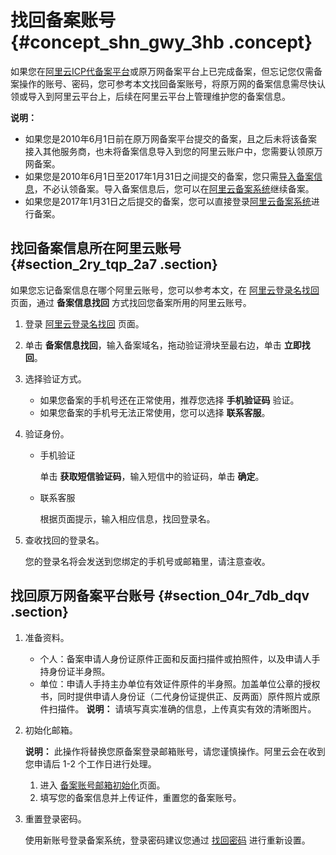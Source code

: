 # 找回备案账号 {#concept_shn_gwy_3hb .concept}

如果您在[阿里云ICP代备案平台](https://beian.aliyun.com/order/index.htm)或原万网备案平台上已完成备案，但忘记您仅需备案操作的账号、密码，您可参考本文找回备案账号，将原万网的备案信息需尽快认领或导入到阿里云平台上，后续在阿里云平台上管理维护您的备案信息。

**说明：** 

-   如果您是2010年6月1日前在原万网备案平台提交的备案，且之后未将该备案接入其他服务商，也未将备案信息导入到您的阿里云账户中，您需要认领原万网备案。
-   如果您是2010年6月1日至2017年1月31日之间提交的备案，您只需[导入备案信息](https://help.aliyun.com/document_detail/48581.html#section-xzb-ykt-zdb)，不必认领备案。导入备案信息后，您可以在[阿里云备案系统](https://beian.aliyun.com/order/selfBaIndex.htm)继续备案。
-   如果您是2017年1月31日之后提交的备案，您可以直接登录[阿里云备案系统](https://beian.aliyun.com/order/selfBaIndex.htm)进行备案。

## 找回备案信息所在阿里云账号 {#section_2ry_tqp_2a7 .section}

如果您忘记备案信息在哪个阿里云账号，您可以参考本文，在 [阿里云登录名找回](https://account.aliyun.com/find_loginid/findLoginId.htm?focus=beiAn) 页面，通过 **备案信息找回** 方式找回您备案所用的阿里云账号。

1.  登录 [阿里云登录名找回](https://account.aliyun.com/find_loginid/findLoginId.htm?focus=beiAn) 页面。
2.  单击 **备案信息找回**，输入备案域名，拖动验证滑块至最右边，单击 **立即找回**。
3.  选择验证方式。
    -   如果您备案的手机号还在正常使用，推荐您选择 **手机验证码** 验证。
    -   如果您备案的手机号无法正常使用，您可以选择 **联系客服**。
4.  验证身份。
    -   手机验证

        单击 **获取短信验证码**，输入短信中的验证码，单击 **确定**。

    -   联系客服

        根据页面提示，输入相应信息，找回登录名。

5.  查收找回的登录名。

    您的登录名将会发送到您绑定的手机号或邮箱里，请注意查收。


## 找回原万网备案平台账号 {#section_04r_7db_dqv .section}

1.  准备资料。

    -   个人：备案申请人身份证原件正面和反面扫描件或拍照件，以及申请人手持身份证半身照。
    -   单位：申请人手持主办单位有效证件原件的半身照。加盖单位公章的授权书，同时提供申请人身份证（二代身份证提供正、反两面）原件照片或原件扫描件。
    **说明：** 请填写真实准确的信息，上传真实有效的清晰图片。

2.  初始化邮箱。

    **说明：** 此操作将替换您原备案登录邮箱账号，请您谨慎操作。阿里云会在收到您申请后 1-2 个工作日进行处理。

    1.  进入 [备案账号邮箱初始化](https://beian.aliyun.com/account/changeLoginName.htm)页面。
    2.  填写您的备案信息并上传证件，重置您的备案账号。
3.  重置登录密码。

    使用新账号登录备案系统，登录密码建议您通过 [找回密码](https://beian.aliyun.com/account/find_pwd) 进行重新设置。



